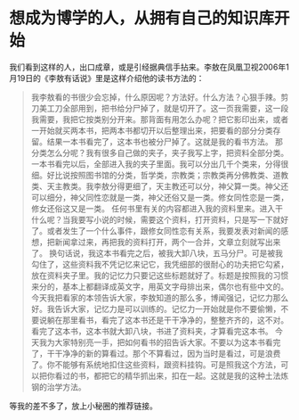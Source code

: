 # 想成为博学的人，从拥有自己的知识库开始
我们看到这样的人，出口成章，或是引经据典信手拈来。李敖在凤凰卫视2006年1月19日的《李敖有话说》里是这样介绍他的读书方法的：
> 我李敖看的书很少会忘掉，什么原因呢？方法好。什么方法？心狠手辣。剪刀美工刀全部用到，把书给分尸掉了，就是切开了。这一页我需要，这一段我需要，我把它按类别分开来。那背面有用怎么办呢？把它影印出来，或者一开始就买两本书，把两本书都切开以后整理出来，把要看的部分分类存留。结果一本书看完了，这本书也被分尸掉了。这就是我的看书方法。
那分类怎么分呢？我有很多自己做的夹子，夹子我写上字，把资料全部分类。一本书看完以后，全部进入我的夹子里面。我可以分出几千个类来，分得很细。好比说按照图书馆的分类，哲学类，宗教类；宗教类再分佛教类、道教类、天主教类。我李敖分得更细了，天主教还可以分，神父算一类。神父还可以细分，神父同性恋就是一类，神父还俗又是一类。修女同性恋是一类，修女还俗这又是一类。
任何书里有关的内容都进入我的资料里来。进入干什么呢？当我要写小说的时候，需要这个资料，打开资料，只是写一下就好了。或者发生了一个什么事件，跟修女同性恋有关系，我要发表对新闻的感想，把新闻拿过来，再把我的资料打开，两个一合并，文章立刻就写出来了。
换句话说，我这本书看完之后，被我大卸八块，五马分尸。可是被我勾住了，这些资料我不凭记忆来记它，我凭细部的很耐心的功夫把它勾紧，放在资料夹子里。我的记忆力只要记这些标题就好了。标题是按照我的习惯来分的，基本上都翻译成英文字，用英文字母排出来，偶尔也有些中文的。
今天我把看家的本领告诉大家，李敖知道的那么多，博闻强记，记忆力那么好。我告诉大家，记忆力是可以训练的。记忆力一开始就是你不要偷懒，不要说躺在那里看书，看完了这本书还是干干净净的，整整齐齐的，这不对。看完了这本书，这本书就大卸八块，书进了资料夹，才算看完这本书。
今天我为大家特别亮一手，把如何看书的招告诉大家。不要以为这本书看完了，干干净净的新的算看过。那个不算看过，因为当时是看过，可是浪费了。你不能够有系统地扣住这些资料，跟资料挂钩。可是照我这个方法，可以把你看过的书，都把它的精华抓出来，扣在一起。这就是我的这种土法炼钢的治学方法。



等我的差不多了，放上小秘圈的推荐链接。




